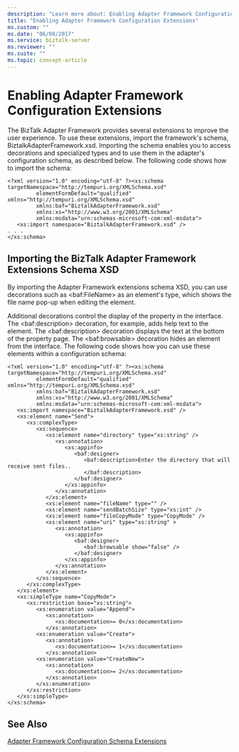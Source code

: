 ```yaml
---
description: "Learn more about: Enabling Adapter Framework Configuration Extensions"
title: "Enabling Adapter Framework Configuration Extensions"
ms.custom: ""
ms.date: "06/08/2017"
ms.service: biztalk-server
ms.reviewer: ""
ms.suite: ""
ms.topic: concept-article
---
```

# Enabling Adapter Framework Configuration Extensions
The BizTalk Adapter Framework provides several extensions to improve the user experience. To use these extensions, import the framework's schema, BiztalkAdapterFramework.xsd. Importing the schema enables you to access decorations and specialized types and to use them in the adapter's configuration schema, as described below. The following code shows how to import the schema:  
  
```  
<?xml version="1.0" encoding="utf-8" ?><xs:schema   targetNamespace="http://tempuri.org/XMLSchema.xsd"   
         elementFormDefault="qualified" xmlns="http://tempuri.org/XMLSchema.xsd"   
         xmlns:baf="BiztalkAdapterFramework.xsd"   
         xmlns:xs="http://www.w3.org/2001/XMLSchema"   
         xmlns:msdata="urn:schemas-microsoft-com:xml-msdata">  
   <xs:import namespace="BiztalkAdapterFramework.xsd" />  
. . .  
</xs:schema>  
```  
  
## Importing the BizTalk Adapter Framework Extensions Schema XSD  
 By importing the Adapter Framework extensions schema XSD, you can use decorations such as \<baf:FileName\> as an element's type, which shows the file name pop-up when editing the element.  
  
 Additional decorations control the display of the property in the interface. The \<baf:description\> decoration, for example, adds help text to the element. The \<baf:description\> decoration displays the text at the bottom of the property page. The \<baf:browsable\> decoration hides an element from the interface. The following code shows how you can use these elements within a configuration schema:  
  
```  
<?xml version="1.0" encoding="utf-8" ?><xs:schema   targetNamespace="http://tempuri.org/XMLSchema.xsd"   
         elementFormDefault="qualified" xmlns="http://tempuri.org/XMLSchema.xsd"   
         xmlns:baf="BiztalkAdapterFramework.xsd"   
         xmlns:xs="http://www.w3.org/2001/XMLSchema"   
         xmlns:msdata="urn:schemas-microsoft-com:xml-msdata">  
   <xs:import namespace="BiztalkAdapterFramework.xsd" />  
   <xs:element name="Send">  
      <xs:complexType>  
         <xs:sequence>  
            <xs:element name="directory" type="xs:string" />  
               <xs:annotation>  
                  <xs:appinfo>  
                     <baf:designer>  
                        <baf:description>Enter the directory that will receive sent files..  
                        </baf:description>  
                     </baf:designer>  
                  </xs:appinfo>  
               </xs:annotation>  
            </xs:element>  
            <xs:element name="fileName" type="" />  
            <xs:element name="sendBatchSize" type="xs:int" />  
            <xs:element name="fileCopyMode" type="CopyMode" />  
            <xs:element name="uri" type="xs:string" >  
               <xs:annotation>  
                  <xs:appinfo>  
                     <baf:designer>  
                        <baf:browsable show="false" />  
                     </baf:designer>  
                  </xs:appinfo>  
               </xs:annotation>  
            </xs:element>  
         </xs:sequence>  
      </xs:complexType>  
   </xs:element>  
   <xs:simpleType name="CopyMode">  
      <xs:restriction base="xs:string">  
         <xs:enumeration value="Append">  
            <xs:annotation>  
               <xs:documentation>= 0</xs:documentation>  
            </xs:annotation>  
         <xs:enumeration value="Create">  
            <xs:annotation>  
               <xs:documentation>= 1</xs:documentation>  
            </xs:annotation>  
         <xs:enumeration value="CreateNew">  
            <xs:annotation>  
               <xs:documentation>= 2</xs:documentation>  
            </xs:annotation>  
         </xs:enumeration>  
      </xs:restriction>  
   </xs:simpleType>  
</xs:schema>  
```  
  
## See Also  
 [Adapter Framework Configuration Schema Extensions](../core/adapter-framework-configuration-schema-extensions.md)
